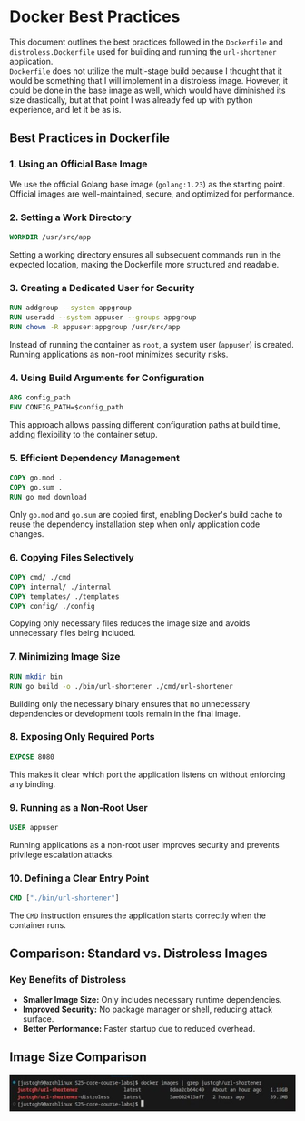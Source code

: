 # Docker Best Practices  

This document outlines the best practices followed in the `Dockerfile` and `distroless.Dockerfile` used for building and running the `url-shortener` application.  
`Dockerfile` does not utilize the multi-stage build because I thought that it would be something that I will implement in a distroless image. However, it could be done in the base image as well, which would have diminished its size drastically, but at that point I was already fed up with python experience, and let it be as is.

## **Best Practices in Dockerfile**  

### **1. Using an Official Base Image**  

We use the official Golang base image (`golang:1.23`) as the starting point. Official images are well-maintained, secure, and optimized for performance.  

### **2. Setting a Work Directory**  

```dockerfile
WORKDIR /usr/src/app
```

Setting a working directory ensures all subsequent commands run in the expected location, making the Dockerfile more structured and readable.  

### **3. Creating a Dedicated User for Security**  

```dockerfile
RUN addgroup --system appgroup 
RUN useradd --system appuser --groups appgroup
RUN chown -R appuser:appgroup /usr/src/app
```

Instead of running the container as `root`, a system user (`appuser`) is created. Running applications as non-root minimizes security risks.  

### **4. Using Build Arguments for Configuration**  

```dockerfile
ARG config_path
ENV CONFIG_PATH=$config_path
```

This approach allows passing different configuration paths at build time, adding flexibility to the container setup.  

### **5. Efficient Dependency Management**  

```dockerfile
COPY go.mod .
COPY go.sum .
RUN go mod download
```

Only `go.mod` and `go.sum` are copied first, enabling Docker's build cache to reuse the dependency installation step when only application code changes.  

### **6. Copying Files Selectively**  

```dockerfile
COPY cmd/ ./cmd
COPY internal/ ./internal
COPY templates/ ./templates  
COPY config/ ./config
```

Copying only necessary files reduces the image size and avoids unnecessary files being included.  

### **7. Minimizing Image Size**  

```dockerfile
RUN mkdir bin
RUN go build -o ./bin/url-shortener ./cmd/url-shortener
```

Building only the necessary binary ensures that no unnecessary dependencies or development tools remain in the final image.  

### **8. Exposing Only Required Ports**  

```dockerfile
EXPOSE 8080
```

This makes it clear which port the application listens on without enforcing any binding.  

### **9. Running as a Non-Root User**  

```dockerfile
USER appuser
```

Running applications as a non-root user improves security and prevents privilege escalation attacks.  

### **10. Defining a Clear Entry Point**  

```dockerfile
CMD ["./bin/url-shortener"]
```

The `CMD` instruction ensures the application starts correctly when the container runs.  

## **Comparison: Standard vs. Distroless Images**  

### **Key Benefits of Distroless**  

- **Smaller Image Size:** Only includes necessary runtime dependencies.  
- **Improved Security:** No package manager or shell, reducing attack surface.  
- **Better Performance:** Faster startup due to reduced overhead.

## **Image Size Comparison**

![Image size comparison](image.jpg)
